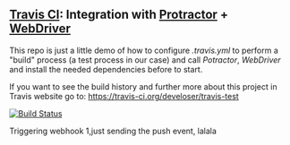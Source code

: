 ## [Travis CI](https://travis-ci.org): Integration with [Protractor](http://angular.github.io/protractor) + [WebDriver](http://webdriver.io/)

This repo is just a little demo of how to configure *.travis.yml* to perform a "build" process (a test process in our case) and call *Potractor*, *WebDriver* and install the needed dependencies before to start.

If you want to see the build history and further more about this project in Travis website go to: https://travis-ci.org/develoser/travis-test

[![Build Status](https://travis-ci.org/develoser/travis-test.svg?branch=master)](https://travis-ci.org/develoser/travis-test)

Triggering webhook
1,just sending the push event,
lalala
